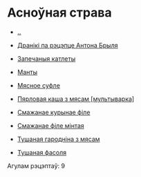 # Асноўная страва #


  - [..](..)

  - [Дранікі па рэцэпце Антона Брыля](./%D0%94%D1%80%D0%B0%D0%BD%D1%96%D0%BA%D1%96%20%D0%BF%D0%B0%20%D1%80%D1%8D%D1%86%D1%8D%D0%BF%D1%86%D0%B5%20%D0%90%D0%BD%D1%82%D0%BE%D0%BD%D0%B0.recipe.md)

  - [Запечаныя катлеты](./%D0%97%D0%B0%D0%BF%D0%B5%D1%87%D0%B0%D0%BD%D1%8B%D1%8F%20%D0%BA%D0%B0%D1%82%D0%BB%D0%B5%D1%82%D1%8B.recipe.md)

  - [Манты](./%D0%BC%D0%B0%D0%BD%D1%82%D1%8B.recipe.md)

  - [Мясное суфле](./%D0%9C%D1%8F%D1%81%D0%BD%D0%BE%D0%B5%20%D1%81%D1%83%D1%84%D0%BB%D0%B5.recipe.md)

  - [Пярловая каша з мясам [мультыварка]](./%D0%9F%D1%8F%D1%80%D0%BB%D0%BE%D0%B2%D0%B0%D1%8F%20%D0%BA%D0%B0%D1%88%D0%B0%20%D0%B7%20%D0%BC%D1%8F%D1%81%D0%B0%D0%BC_%D0%BC%D1%83%D0%BB%D1%8C%D1%82%D1%8B%D0%B2%D0%B0%D1%80%D0%BA%D0%B0.recipe.md)

  - [Смажанае курынае філе](./%D0%A1%D0%BC%D0%B0%D0%B6%D0%B0%D0%BD%D0%B0%D0%B5%20%D0%BA%D1%83%D1%80%D1%8B%D0%BD%D0%B0%D0%B5%20%D1%84%D1%96%D0%BB%D0%B5.recipe.md)

  - [Смажанае філе мінтая](./%D0%A1%D0%BC%D0%B0%D0%B6%D0%B0%D0%BD%D0%B0%D0%B5%20%D1%84%D1%96%D0%BB%D0%B5%20%D0%BC%D1%96%D0%BD%D1%82%D0%B0%D1%8F.recipe.md)

  - [Тушаная гародніна з мясам](./%D0%A2%D1%83%D1%88%D0%B0%D0%BD%D0%B0%D1%8F%20%D0%B3%D0%B0%D1%80%D0%BE%D0%B4%D0%BD%D1%96%D0%BD%D0%B0%20%D0%B7%20%D0%BC%D1%8F%D1%81%D0%B0%D0%BC.recipe.md)

  - [Тушаная фасоля](./%D0%A2%D1%83%D1%88%D0%B0%D0%BD%D0%B0%D1%8F%20%D1%84%D0%B0%D1%81%D0%BE%D0%BB%D1%8F.recipe.md)


 Агулам рэцэптаў: 9


